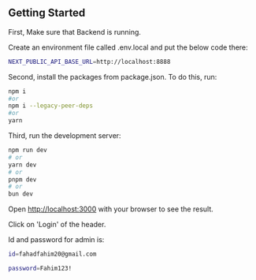 
## Getting Started

First, Make sure that Backend is running.

Create an environment file called .env.local and put the below code there:
```bash
NEXT_PUBLIC_API_BASE_URL=http://localhost:8888
```

Second, install the packages from package.json. To do this, run:
```bash
npm i
#or
npm i --legacy-peer-deps
#or
yarn
```

Third, run the development server:

```bash
npm run dev
# or
yarn dev
# or
pnpm dev
# or
bun dev
```

Open [http://localhost:3000](http://localhost:3000) with your browser to see the result.

Click on 'Login' of the header.

Id and password for admin is:
```bash
id=fahadfahim20@gmail.com

password=Fahim123!
```